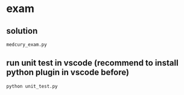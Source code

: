 # exam
## solution
```medcury_exam.py ```

## run unit test in vscode (recommend to install python plugin in vscode before)
```python unit_test.py```